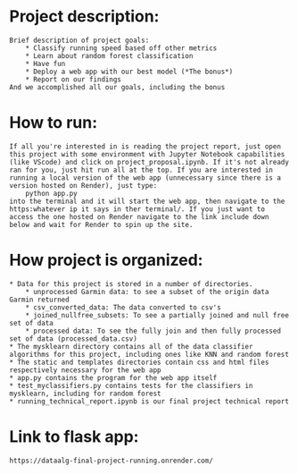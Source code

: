 # Project description:
    Brief description of project goals:
        * Classify running speed based off other metrics
        * Learn about random forest classification
        * Have fun
        * Deploy a web app with our best model (*The bonus*)
        * Report on our findings
    And we accomplished all our goals, including the bonus
# How to run:
    If all you're interested in is reading the project report, just open this project with some environment with Jupyter Notebook capabilities (like VScode) and click on project_proposal.ipynb. If it's not already ran for you, just hit run all at the top. If you are interested in running a local version of the web app (unnecessary since there is a version hosted on Render), just type:
        python app.py
    into the terminal and it will start the web app, then navigate to the https:whatever ip it says in ther terminal/. If you just want to access the one hosted on Render navigate to the link include down below and wait for Render to spin up the site.
# How project is organized:
    * Data for this project is stored in a number of directories.
        * unprocessed Garmin data: to see a subset of the origin data Garmin returned
        * csv_converted_data: The data converted to csv's
        * joined_nullfree_subsets: To see a partially joined and null free set of data
        * processed data: To see the fully join and then fully processed set of data (processed_data.csv)
    * The mysklearn directory contains all of the data classifier algorithms for this project, including ones like KNN and random forest
    * The static and templates directories contain css and html files respectively necessary for the web app
    * app.py contains the program for the web app itself
    * test_myclassifiers.py contains tests for the classifiers in mysklearn, including for random forest
    * running_technical_report.ipynb is our final project technical report
# Link to flask app:
    https://dataalg-final-project-running.onrender.com/
